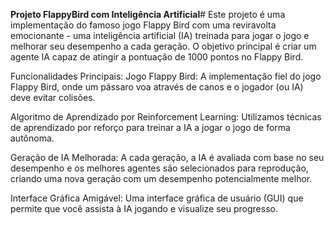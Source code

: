 **Projeto FlappyBird com Inteligência Artificial**#
Este projeto é uma implementação do famoso jogo Flappy Bird com uma reviravolta emocionante - uma inteligência artificial (IA) treinada para jogar o jogo e melhorar seu desempenho a cada geração. O objetivo principal é criar um agente IA capaz de atingir a pontuação de 1000 pontos no Flappy Bird.

Funcionalidades Principais:
Jogo Flappy Bird: A implementação fiel do jogo Flappy Bird, onde um pássaro voa através de canos e o jogador (ou IA) deve evitar colisões.

Algoritmo de Aprendizado por Reinforcement Learning: Utilizamos técnicas de aprendizado por reforço para treinar a IA a jogar o jogo de forma autônoma.

Geração de IA Melhorada: A cada geração, a IA é avaliada com base no seu desempenho e os melhores agentes são selecionados para reprodução, criando uma nova geração com um desempenho potencialmente melhor.

Interface Gráfica Amigável: Uma interface gráfica de usuário (GUI) que permite que você assista à IA jogando e visualize seu progresso.